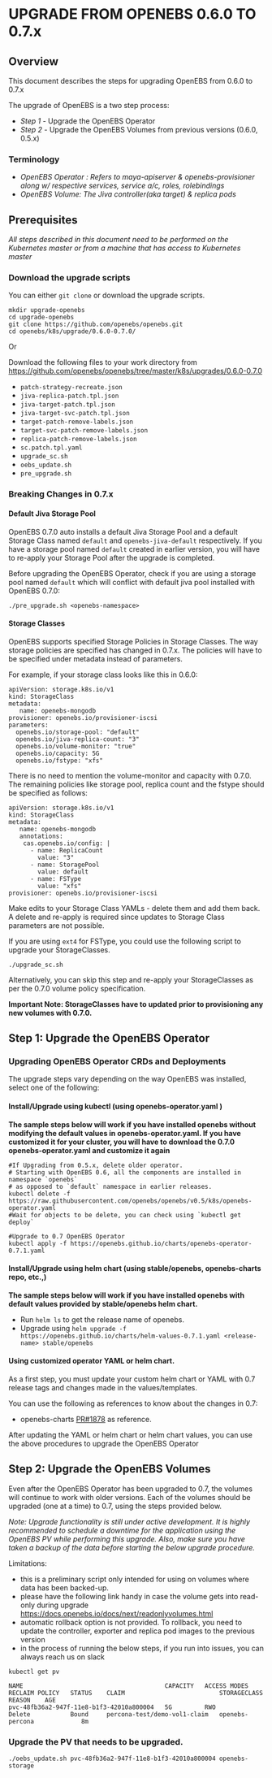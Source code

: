 # UPGRADE FROM OPENEBS 0.6.0 TO 0.7.x

## Overview

This document describes the steps for upgrading OpenEBS from 0.6.0 to 0.7.x 

The upgrade of OpenEBS is a two step process: 
- *Step 1* - Upgrade the OpenEBS Operator 
- *Step 2* - Upgrade the OpenEBS Volumes from previous versions (0.6.0, 0.5.x) 

### Terminology
- *OpenEBS Operator : Refers to maya-apiserver & openebs-provisioner along w/ respective services, service a/c, roles, rolebindings*
- *OpenEBS Volume: The Jiva controller(aka target) & replica pods*

## Prerequisites

*All steps described in this document need to be performed on the Kubernetes master or from a machine that has access to Kubernetes master*

### Download the upgrade scripts

You can either `git clone` or download the upgrade scripts.

```
mkdir upgrade-openebs
cd upgrade-openebs
git clone https://github.com/openebs/openebs.git
cd openebs/k8s/upgrade/0.6.0-0.7.0/
```

Or

Download the following files to your work directory from https://github.com/openebs/openebs/tree/master/k8s/upgrades/0.6.0-0.7.0
- `patch-strategy-recreate.json`
- `jiva-replica-patch.tpl.json`
- `jiva-target-patch.tpl.json`
- `jiva-target-svc-patch.tpl.json`
- `target-patch-remove-labels.json`
- `target-svc-patch-remove-labels.json`
- `replica-patch-remove-labels.json`
- `sc.patch.tpl.yaml`
- `upgrade_sc.sh`
- `oebs_update.sh`
- `pre_upgrade.sh`

### Breaking Changes in 0.7.x

#### Default Jiva Storage Pool
OpenEBS 0.7.0 auto installs a default Jiva Storage Pool and a default Storage Class named `default` and `openebs-jiva-default` respectively. If you have a storage pool named `default` created in earlier version, you will have to re-apply your Storage Pool after the upgrade is completed.

Before upgrading the OpenEBS Operator, check if you are using a storage pool named `default` which will conflict with default jiva pool installed with OpenEBS 0.7.0:
```
./pre_upgrade.sh <openebs-namespace>
```

#### Storage Classes
OpenEBS supports specified Storage Policies in Storage Classes. The way storage policies are specified has changed in 0.7.x. The policies will have to be specified under metadata instead of parameters. 

For example, if your storage class looks like this in 0.6.0:
```
apiVersion: storage.k8s.io/v1
kind: StorageClass
metadata:
   name: openebs-mongodb
provisioner: openebs.io/provisioner-iscsi
parameters:
  openebs.io/storage-pool: "default"
  openebs.io/jiva-replica-count: "3"
  openebs.io/volume-monitor: "true"
  openebs.io/capacity: 5G
  openebs.io/fstype: "xfs"
```

There is no need to mention the volume-monitor and capacity with 0.7.0. The remaining policies like storage pool, replica count and the fstype should be specified as follows:
```
apiVersion: storage.k8s.io/v1
kind: StorageClass
metadata:
   name: openebs-mongodb
   annotations:
    cas.openebs.io/config: |
      - name: ReplicaCount
        value: "3"
      - name: StoragePool
        value: default
      - name: FSType
        value: "xfs"
provisioner: openebs.io/provisioner-iscsi
```

Make edits to your Storage Class YAMLs - delete them and add them back. A delete and re-apply is required since updates to Storage Class parameters are not possible. 

If you are using `ext4` for FSType, you could use the following script to upgrade your StorageClasses. 
```
./upgrade_sc.sh
```

Alternatively, you can skip this step and re-apply your StorageClasses as per the 0.7.0 volume policy specification. 

**Important Note: StorageClasses have to updated prior to provisioning any new volumes with 0.7.0.**

## Step 1: Upgrade the OpenEBS Operator

### Upgrading OpenEBS Operator CRDs and Deployments

The upgrade steps vary depending on the way OpenEBS was installed, select one of the following:

#### Install/Upgrade using kubectl (using openebs-operator.yaml )

**The sample steps below will work if you have installed openebs without modifying the default values in openebs-operator.yaml. If you have customized it for your cluster, you will have to download the 0.7.0 openebs-operator.yaml and customize it again**

```
#If Upgrading from 0.5.x, delete older operator. 
# Starting with OpenEBS 0.6, all the components are installed in namespace `openebs`
# as opposed to `default` namespace in earlier releases. 
kubectl delete -f https://raw.githubusercontent.com/openebs/openebs/v0.5/k8s/openebs-operator.yaml
#Wait for objects to be delete, you can check using `kubectl get deploy`

#Upgrade to 0.7 OpenEBS Operator
kubectl apply -f https://openebs.github.io/charts/openebs-operator-0.7.1.yaml
```

#### Install/Upgrade using helm chart (using stable/openebs, openebs-charts repo, etc.,) 

**The sample steps below will work if you have installed openebs with default values provided by stable/openebs helm chart.**

- Run `helm ls` to get the release name of openebs. 
- Upgrade using `helm upgrade -f https://openebs.github.io/charts/helm-values-0.7.1.yaml <release-name> stable/openebs`

#### Using customized operator YAML or helm chart.
As a first step, you must update your custom helm chart or YAML with 0.7 release tags and changes made in the values/templates. 

You can use the following as references to know about the changes in 0.7: 
- openebs-charts [PR#1878](https://github.com/openebs/openebs/pull/1878) as reference.

After updating the YAML or helm chart or helm chart values, you can use the above procedures to upgrade the OpenEBS Operator

## Step 2: Upgrade the OpenEBS Volumes

Even after the OpenEBS Operator has been upgraded to 0.7, the volumes will continue to work with older versions. Each of the volumes should be upgraded (one at a time) to 0.7, using the steps provided below. 

*Note: Upgrade functionality is still under active development. It is highly recommended to schedule a downtime for the application using the OpenEBS PV while performing this upgrade. Also, make sure you have taken a backup of the data before starting the below upgrade procedure.*

Limitations:
- this is a preliminary script only intended for using on volumes where data has been backed-up.
- please have the following link handy in case the volume gets into read-only during upgrade 
  https://docs.openebs.io/docs/next/readonlyvolumes.html
- automatic rollback option is not provided. To rollback, you need to update the controller, exporter and replica pod images to the previous version
- in the process of running the below steps, if you run into issues, you can always reach us on slack


```
kubectl get pv
```

```
NAME                                       CAPACITY   ACCESS MODES   RECLAIM POLICY   STATUS    CLAIM                          STORAGECLASS      REASON    AGE
pvc-48fb36a2-947f-11e8-b1f3-42010a800004   5G         RWO            Delete           Bound     percona-test/demo-vol1-claim   openebs-percona             8m
```

### Upgrade the PV that needs to be upgraded. 

```
./oebs_update.sh pvc-48fb36a2-947f-11e8-b1f3-42010a800004 openebs-storage
```

